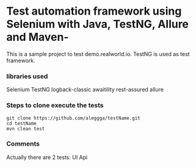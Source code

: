 # Test automation framework using Selenium with Java, TestNG, Allure and Maven-
This is a sample project to test demo.realworld.io.
TestNG is used as test framework.

### libraries used
Selenium
TestNG
logback-classic
awaitility
rest-assured
allure

### Steps to clone execute the tests
```
git clone https://github.com/aleggga/testName.git
cd testName
mvn clean test
```

### Comments
Actually there are 2 tests:
UI
Api
